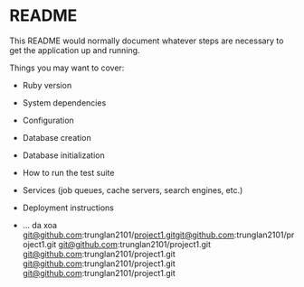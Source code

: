 # README

This README would normally document whatever steps are necessary to get the
application up and running.

Things you may want to cover:

* Ruby version

* System dependencies

* Configuration

* Database creation

* Database initialization

* How to run the test suite

* Services (job queues, cache servers, search engines, etc.)

* Deployment instructions

* ...
da xoa
git@github.com:trunglan2101/project1.gitgit@github.com:trunglan2101/project1.git
git@github.com:trunglan2101/project1.git
git@github.com:trunglan2101/project1.git
git@github.com:trunglan2101/project1.git
git@github.com:trunglan2101/project1.git
